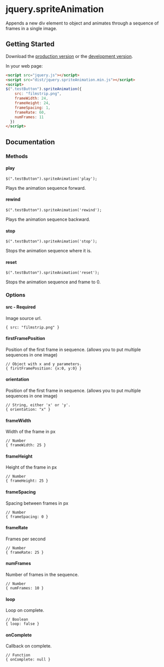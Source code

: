 # jquery.spriteAnimation

Appends a new div element to object and animates through a sequence of frames in a single image.

## Getting Started
Download the [production version][min] or the [development version][max].

[min]: https://raw.github.com/gunderson/jquery.spriteAnimation/master/dist/jquery.spriteAnimation.min.js
[max]: https://raw.github.com/gunderson/jquery.spriteAnimation/master/dist/jquery.spriteAnimation.js

In your web page:

```html
<script src="jquery.js"></script>
<script src="dist/jquery.spriteAnimation.min.js"></script>
<script>
$(".testButton").spriteAnimation({
    src: "filmstrip.png",
    frameWidth: 24,
    frameHeight: 24,
    frameSpacing: 1,
    frameRate: 60,
    numFrames: 11
  })
</script>
```

## Documentation

### Methods

#### play

    $(".testButton").spriteAnimation('play');

Plays the animation sequence forward.

#### rewind

    $(".testButton").spriteAnimation('rewind');

Plays the animation sequence backward.

#### stop

    $(".testButton").spriteAnimation('stop');

Stops the animation sequence  where it is.

#### reset

    $(".testButton").spriteAnimation('reset');

Stops the animation sequence and frame to 0.

### Options

#### src - Required

Image source url.

    { src: "filmstrip.png" }


#### firstFramePosition

Position of the first frame in sequence. (allows you to put multiple sequences in one image)

    // Object with x and y parameters. 
    { firstFramePosition: {x:0, y:0} }

#### orientation

Position of the first frame in sequence. (allows you to put multiple sequences in one image)

    // String, either 'x' or 'y'. 
    { orientation: "x" }

#### frameWidth

Width of the frame in px

    // Number 
    { frameWidth: 25 }

#### frameHeight

Height of the frame in px

    // Number 
    { frameHeight: 25 }

#### frameSpacing

Spacing between frames in px

    // Number 
    { frameSpacing: 0 }

#### frameRate

Frames per second

    // Number 
    { frameRate: 25 }

#### numFrames

Number of frames in the sequence.

    // Number 
    { numFrames: 10 }

#### loop

Loop on complete.

    // Boolean 
    { loop: false }

#### onComplete

Callback on complete.

    // Function 
    { onComplete: null }
